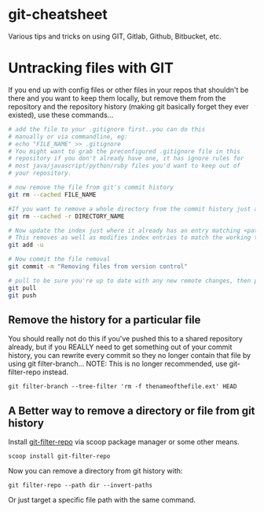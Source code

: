 # git-cheatsheet

Various tips and tricks on using GIT, Gitlab, Github, Bitbucket, etc. 

# Untracking files with GIT

If you end up with config files or other files in your repos that shouldn't be there and you want to keep them locally, but remove them from the repository and the repository history (making git basically forget they ever existed), use these commands...

```bash
# add the file to your .gitignore first..you can do this 
# manually or via commandline, eg:
# echo "FILE_NAME" >> .gitignore
# You might want to grab the preconfigured .gitignore file in this
# repository if you don't already have one, it has ignore rules for
# most java/javascript/python/ruby files you'd want to keep out of
# your repository. 

# now remove the file from git's commit history
git rm --cached FILE_NAME

#If you want to remove a whole directory from the commit history just add the -r flag:
git rm --cached -r DIRECTORY_NAME

# Now update the index just where it already has an entry matching <pathspec>. 
# This removes as well as modifies index entries to match the working tree, but adds no new files.
git add -u

# Now commit the file removal
git commit -m "Removing files from version control"

# pull to be sure you're up to date with any new remote changes, then push
git pull
git push
```

## Remove the history for a particular file

You should really not do this if you've pushed this to a shared repository already, but if you REALLY need to get something out of your commit history, you can rewrite every commit so they no longer contain that file by using git filter-branch...
NOTE: This is no longer recommended, use git-filter-repo instead.

```shell
git filter-branch --tree-filter 'rm -f thenameofthefile.ext' HEAD
```

## A Better way to remove a directory or file from git history

Install [git-filter-repo](https://github.com/newren/git-filter-repo) via scoop package manager or some other means. 

```
scoop install git-filter-repo
```

Now you can remove a directory from git history with:

```
git filter-repo --path dir --invert-paths
```

Or just target a specific file path with the same command. 
